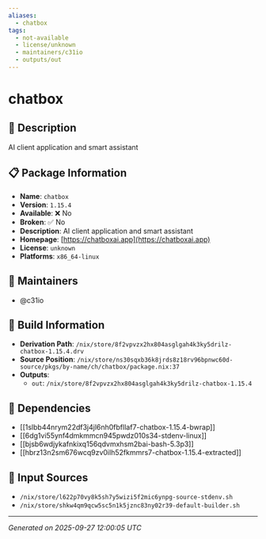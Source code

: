 ```yaml
---
aliases:
  - chatbox
tags:
  - not-available
  - license/unknown
  - maintainers/c31io
  - outputs/out
---
```


# chatbox

## 📝 Description

AI client application and smart assistant

## 📋 Package Information

- **Name**: `chatbox`
- **Version**: `1.15.4`
- **Available**: ❌ No
- **Broken**: ✅ No
- **Description**: AI client application and smart assistant
- **Homepage**: [https://chatboxai.app](https://chatboxai.app)
- **License**: `unknown`
- **Platforms**: `x86_64-linux`
## 👥 Maintainers

- @c31io


## 🔧 Build Information

- **Derivation Path**: `/nix/store/8f2vpvzx2hx804asglgah4k3ky5drilz-chatbox-1.15.4.drv`
- **Source Position**: `/nix/store/ns30sqxb36k8jrds8z18rv96bpnwc60d-source/pkgs/by-name/ch/chatbox/package.nix:37`
- **Outputs**:
  - `out`:  `/nix/store/8f2vpvzx2hx804asglgah4k3ky5drilz-chatbox-1.15.4`

## 🔗 Dependencies

- [[1slbb44nrym22df3j4jl6nh0fbfllaf7-chatbox-1.15.4-bwrap]]
- [[6dg1vi55ynf4dmkmmcn945pwdz010s34-stdenv-linux]]
- [[bjsb6wdjykafnkixq156qdvmxhsm2bai-bash-5.3p3]]
- [[hbrz13n2sm676wcq9zv0ilh52fkmmrs7-chatbox-1.15.4-extracted]]

## 📁 Input Sources

- `/nix/store/l622p70vy8k5sh7y5wizi5f2mic6ynpg-source-stdenv.sh`
- `/nix/store/shkw4qm9qcw5sc5n1k5jznc83ny02r39-default-builder.sh`

---
*Generated on 2025-09-27 12:00:05 UTC*
